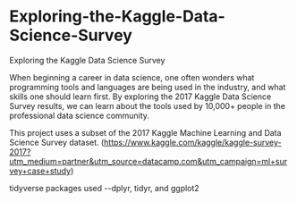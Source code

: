 # Exploring-the-Kaggle-Data-Science-Survey
Exploring the Kaggle Data Science Survey


When beginning a career in data science, one often wonders what programming tools and languages are being used in the industry, and what skills one should learn first. By exploring the 2017 Kaggle Data Science Survey results, we can learn about the tools used by 10,000+ people in the professional data science community.

This project uses a subset of the 2017 Kaggle Machine Learning and Data Science Survey dataset. (https://www.kaggle.com/kaggle/kaggle-survey-2017?utm_medium=partner&utm_source=datacamp.com&utm_campaign=ml+survey+case+study)

tidyverse packages used --dplyr, tidyr, and ggplot2
